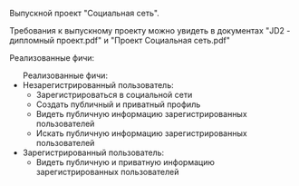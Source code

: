 <p>Выпускной проект "Социальная сеть".</p>
<p>Требования к выпускному проекту можно увидеть в документах "JD2 - дипломный проект.pdf" и "Проект Социальная сеть.pdf"</p>
Реализованные фичи:
<ul>Реализованные фичи:
    <li>Незарегистрированный пользователь:
        <ul>
            <li>Зарегистрироваться в социальной сети</li>
            <li>Создать публичный и приватный профиль</li>
            <li>Видеть публичную информацию зарегистрированных пользователей</li>
            <li>Искать публичную информацию зарегистрированных пользователей</li>
        </ul>
    </li>
    <li>Зарегистрированный пользователь:
        <ul>
            <li>Видеть публичную и приватную информацию зарегистрированных пользователей</li>
        </ul>
    </li>
</ul>